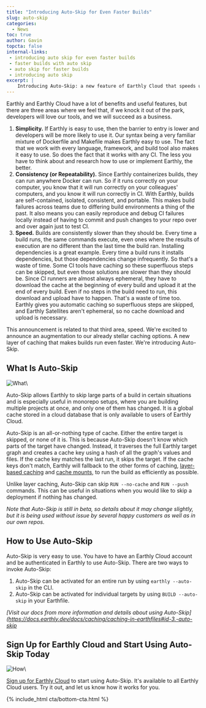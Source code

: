 ```yaml
---
title: "Introducing Auto-Skip for Even Faster Builds"
slug: auto-skip
categories:
  - News
toc: true
author: Gavin
topcta: false
internal-links:
 - introducing auto skip for even faster builds
 - faster builds with auto skip
 - auto skip for faster builds 
 - introducing auto skip
excerpt: |
    Introducing Auto-Skip: a new feature of Earthly Cloud that speeds up builds by smartly skipping entire build targets when appropriate, making builds run even faster.
---
```


Earthly and Earthly Cloud have a lot of benefits and useful features, but there are three areas where we feel that, if we knock it out of the park, developers will love our tools, and we will succeed as a business.

1. **Simplicity.** If Earthly is easy to use, then the barrier to entry is lower and developers will be more likely to use it. Our syntax being a very familiar mixture of Dockerfile and Makefile makes Earthly easy to use. The fact that we work with every language, framework, and build tool also makes it easy to use. So does the fact that it works with any CI. The less you have to think about and research how to use or implement Earthly, the better.
2. **Consistency (or Repeatability).** Since Earthly containerizes builds, they can run anywhere Docker can run. So if it runs correctly on your computer, you know that it will run correctly on your colleagues' computers, and you know it will run correctly in CI. With Earthly, builds are self-contained, isolated, consistent, and portable. This makes build failures across teams due to differing build environments a thing of the past. It also means you can easily reproduce and debug CI failures locally instead of having to commit and push changes to your repo over and over again just to test CI.
3. **Speed.** Builds are consistently slower than they should be. Every time a build runs, the same commands execute, even ones where the results of execution are no different than the last time the build ran. Installing dependencies is a great example. Every time a build runs it installs dependencies, but those dependencies change infrequently. So that's a waste of time. Some CI tools have caching so these superfluous steps can be skipped, but even those solutions are slower than they should be. Since CI runners are almost always ephemeral, they have to download the cache at the beginning of every build and upload it at the end of every build. Even if no steps in the build need to run, this download and upload have to happen. That's a waste of time too. Earthly gives you automatic caching so superfluous steps are skipped, and Earthly Satellites aren't ephemeral, so no cache download and upload is necessary.

This announcement is related to that third area, speed. We're excited to announce an augmentation to our already stellar caching options. A new layer of caching that makes builds run even faster. We're introducing Auto-Skip.

## What Is Auto-Skip

![What]({{site.images}}{{page.slug}}/what.png)\

Auto-Skip allows Earthly to skip large parts of a build in certain situations and is especially useful in monorepo setups, where you are building multiple projects at once, and only one of them has changed. It is a global cache stored in a cloud database that is only available to users of Earthly Cloud.

Auto-Skip is an all-or-nothing type of cache. Either the entire target is skipped, or none of it is. This is because Auto-Skip doesn't know which parts of the target have changed. Instead, it traverses the full Earthly target graph and creates a cache key using a hash of all the graph's values and files. If the cache key matches the last run, it skips the target. If the cache keys don't match, Earthly will fallback to the other forms of caching, [layer-based caching](https://docs.earthly.dev/docs/caching/caching-in-earthfiles#id-1.-layer-based-caching) and [cache mounts](https://docs.earthly.dev/docs/caching/caching-in-earthfiles#id-2.-cache-mounts), to run the build as efficiently as possible.

Unlike layer caching, Auto-Skip can skip `RUN --no-cache` and `RUN --push` commands. This can be useful in situations when you would like to skip a deployment if nothing has changed.

_Note that Auto-Skip is still in beta, so details about it may change slightly, but it is being used without issue by several happy customers as well as in our own repos._

## How to Use Auto-Skip

Auto-Skip is very easy to use. You have to have an Earthly Cloud account and be authenticated in Earthly to use Auto-Skip. There are two ways to invoke Auto-Skip:

1. Auto-Skip can be activated for an entire run by using `earthly --auto-skip` in the CLI.
2. Auto-Skip can be activated for individual targets by using `BUILD --auto-skip` in your Earthfile.

_[Visit our docs from more information and details about using Auto-Skip](<https://docs.earthly.dev/docs/caching/caching-in-earthfiles#id-3.-auto-skip>_

## Sign Up for Earthly Cloud and Start Using Auto-Skip Today

![How]({{site.images}}{{page.slug}}/how.png)\

[Sign up for Earthly Cloud](https://cloud.earthly.dev/login) to start using Auto-Skip. It's available to all Earthly Cloud users. Try it out, and let us know how it works for you.

{% include_html cta/bottom-cta.html %}
